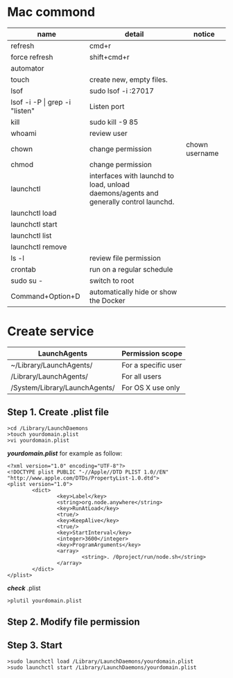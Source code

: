 # Mac commond

|name|detail|notice|
|---|---|---|
|refresh|cmd+r|
|force refresh|shift+cmd+r|
|automator|
|touch|create new, empty files.|
|lsof|sudo lsof -i :27017|
|lsof -i -P \| grep -i "listen"|Listen port|
|kill|sudo kill -9 85|
|whoami|review user|
|chown|change permission|chown username|
|chmod|change permission|
|launchctl|interfaces with launchd to load, unload daemons/agents and generally control launchd. |
|launchctl load||
|launchctl start|
|launchctl list|
|launchctl remove|
|ls -l|review file permission|
|crontab|run on a regular schedule|
|sudo su -|switch to root|
|Command+Option+D|automatically hide or show the Docker|

# Create service

|LaunchAgents|Permission scope|
|---|---|
|~/Library/LaunchAgents/ |For a specific user|
|/Library/LaunchAgents/ |For all users|
|/System/Library/LaunchAgents/ |For OS X use only|

## Step 1. Create .plist file
```
>cd /Library/LaunchDaemons
>touch yourdomain.plist
>vi yourdomain.plist
```
***yourdomain.plist*** for example as follow:
```
<?xml version="1.0" encoding="UTF-8"?>
<!DOCTYPE plist PUBLIC "-//Apple//DTD PLIST 1.0//EN" "http://www.apple.com/DTDs/PropertyList-1.0.dtd">
<plist version="1.0">
        <dict>
                <key>Label</key>
                <string>org.node.anywhere</string>
                <key>RunAtLoad</key>
                <true/>
                <key>KeepAlive</key>
                <true/>
                <key>StartInterval</key>
                <integer>3600</integer>
                <key>ProgramArguments</key>
                <array>
                        <string>. /0project/run/node.sh</string>
                </array>
        </dict>
</plist>
```
***check*** .plist
```
>plutil yourdomain.plist
```
## Step 2. Modify file permission

## Step 3. Start 
```
>sudo launchctl load /Library/LaunchDaemons/yourdomain.plist
>sudo launchctl start /Library/LaunchDaemons/yourdomain.plist
```
